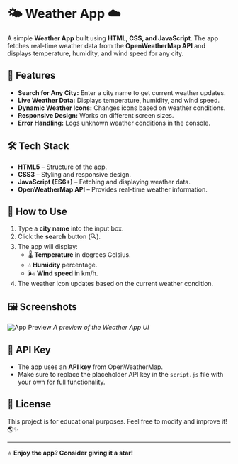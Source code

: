 # 🌤️ Weather App ☁️

A simple **Weather App** built using **HTML, CSS, and JavaScript**. The app fetches real-time weather data from the **OpenWeatherMap API** and displays temperature, humidity, and wind speed for any city.

## 🎯 Features
- **Search for Any City:** Enter a city name to get current weather updates.
- **Live Weather Data:** Displays temperature, humidity, and wind speed.
- **Dynamic Weather Icons:** Changes icons based on weather conditions.
- **Responsive Design:** Works on different screen sizes.
- **Error Handling:** Logs unknown weather conditions in the console.

## 🛠 Tech Stack
- **HTML5** – Structure of the app.
- **CSS3** – Styling and responsive design.
- **JavaScript (ES6+)** – Fetching and displaying weather data.
- **OpenWeatherMap API** – Provides real-time weather information.

## 📌 How to Use
1. Type a **city name** into the input box.
2. Click the **search** button (🔍).
3. The app will display:
   - 🌡️ **Temperature** in degrees Celsius.
   - 💧 **Humidity** percentage.
   - 🌬️ **Wind speed** in km/h.
4. The weather icon updates based on the current weather condition.

## 🖼 Screenshots
![App Preview](https://via.placeholder.com/800x400)
*A preview of the Weather App UI*

## 🔑 API Key
- The app uses an **API key** from OpenWeatherMap.
- Make sure to replace the placeholder API key in the `script.js` file with your own for full functionality.

## 📜 License
This project is for educational purposes. Feel free to modify and improve it! 🌎✨

---

⭐ **Enjoy the app? Consider giving it a star!**
